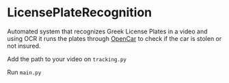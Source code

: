 # LicensePlateRecognition
Automated system that recognizes Greek License Plates in a video and using OCR it runs the plates through [OpenCar](https://www.gov.gr/ipiresies/polites-kai-kathemerinoteta/metakineseis/opencar) to check if the car is stolen or not insured.

Add the path to your video on `tracking.py`

Run `main.py`
